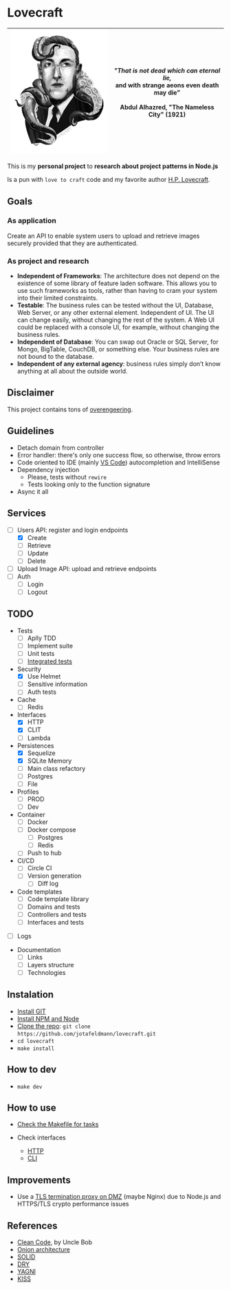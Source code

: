 # Lovecraft

| <img src="docs/lovecraft.png" alt="Lovecraft" width="300" style="display: inline"/> | <i>"That is not dead which can eternal lie,</i> <br> and with strange aeons even death may die" <br><br> Abdul Alhazred, "The Nameless City" (1921) |
| - | - |

This is my **personal project** to **research about project patterns in Node.js**

Is a pun with `love to craft` code and my favorite author [H.P. Lovecraft](https://en.wikipedia.org/wiki/H._P._Lovecraft).

## Goals

### As application

Create an API to enable system users to upload and retrieve images securely provided that they are authenticated.

### As project and research

- **Independent of Frameworks**: The architecture does not depend on the existence of some library of feature laden software. This allows you to use such frameworks as tools, rather than having to cram your system into their limited constraints.
- **Testable**: The business rules can be tested without the UI, Database, Web Server, or any other external element. Independent of UI. The UI can change easily, without changing the rest of the system. A Web UI could be replaced with a console UI, for example, without changing the business rules.
- **Independent of Database**: You can swap out Oracle or SQL Server, for Mongo, BigTable, CouchDB, or something else. Your business rules are not bound to the database.
- **Independent of any external agency**: business rules simply don’t know anything at all about the outside world.

## Disclaimer

This project contains tons of [overengeering](https://en.wikipedia.org/wiki/Overengineering).

## Guidelines

- Detach domain from controller
- Error handler: there's only one success flow, so otherwise, throw errors
- Code oriented to IDE (mainly [VS Code](https://code.visualstudio.com/)) autocompletion and IntelliSense
- Dependency injection
  - Please, tests without `rewire`
  - Tests looking only to the function signature
- Async it all

## Services

-  [ ] Users API: register and login endpoints
   - [x] Create
   - [ ] Retrieve
   - [ ] Update
   - [ ] Delete
-  [ ] Upload Image API: upload and retrieve endpoints
-  [ ] Auth
   - [ ] Login
   - [ ] Logout

## TODO

- Tests
  - [ ] Aplly TDD
  - [ ] Implement suite
  - [ ] Unit tests
  - [ ] [Integrated tests](https://www.quora.com/What-is-the-difference-between-integration-tests-and-integrated-tests)
  
- Security
  - [x] Use Helmet
  - [ ] Sensitive information
  - [ ] Auth tests

- Cache
  - [ ] Redis

- Interfaces
  - [x] HTTP
  - [x] CLIT
  - [ ] Lambda

- Persistences
  - [x] Sequelize
  - [x] SQLite Memory
  - [ ] Main class refactory
  - [ ] Postgres
  - [ ] File
 
- Profiles
  - [ ] PROD
  - [ ] Dev
 
- Container
  - [ ] Docker
  - [ ] Docker compose
    - [ ] Postgres
    - [ ] Redis
  - [ ] Push to hub
 
 - CI/CD
   - [ ] Circle CI
   - [ ] Version generation
     - [ ] Diff log
     
- Code templates
  - [ ] Code template library
  - [ ] Domains and tests
  - [ ] Controllers and tests
  - [ ] Interfaces and tests
 
- [ ] Logs

- Documentation
  - [ ] Links
  - [ ] Layers structure
  - [ ] Technologies

## Instalation

- [Install GIT](https://git-scm.com/book/en/v2/Getting-Started-Installing-Git)
- [Install NPM and Node](https://nodejs.org/en/download/)
- [Clone the repo](https://help.github.com/en/articles/which-remote-url-should-i-use): `git clone https://github.com/jotafeldmann/lovecraft.git`
- `cd lovecraft`
- `make install`

## How to dev

- `make dev`

## How to use

- [Check the Makefile for tasks](https://github.com/jotafeldmann/lovecraft/blob/master/Makefile)

- Check interfaces
  - [HTTP](./source/app/interfaces/http/README.md)
  - [CLI](./source/app/interfaces/cli/README.md)


## Improvements

- Use a [TLS termination proxy on DMZ](https://en.wikipedia.org/wiki/TLS_termination_proxy) (maybe Nginx) due to Node.js and HTTPS/TLS crypto performance issues

## References

- [Clean Code](https://www.amazon.com.br/Clean-Code-Handbook-Software-Craftsmanship/dp/0132350882), by Uncle Bob
- [Onion architecture](https://www.codeguru.com/csharp/csharp/cs_misc/designtechniques/understanding-onion-architecture.html)
- [SOLID](https://en.wikipedia.org/wiki/SOLID)
- [DRY](https://en.wikipedia.org/wiki/Don%27t_repeat_yourself)
- [YAGNI](https://pt.wikipedia.org/wiki/YAGNI)
- [KISS](https://en.wikipedia.org/wiki/KISS_principle)
